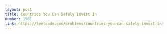 ```yaml
---
layout: post
title: Countries You Can Safely Invest In
number: 1501
link: https://leetcode.com/problems/countries-you-can-safely-invest-in
---
```

